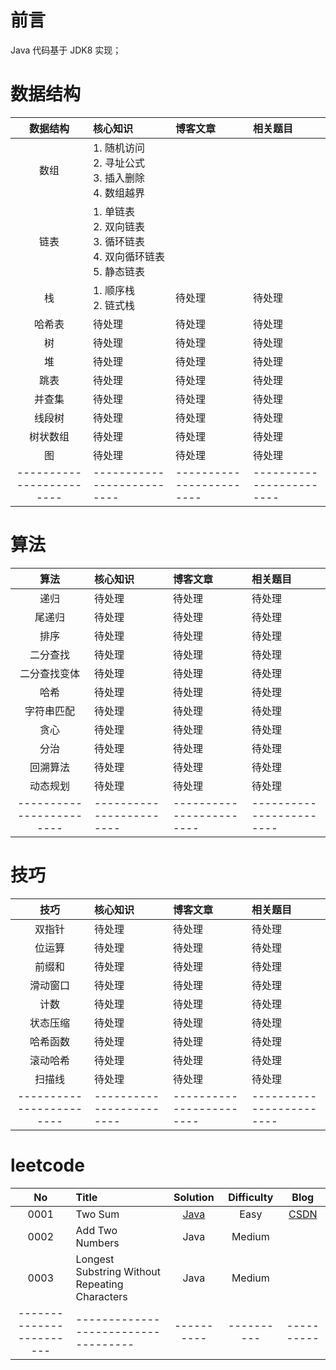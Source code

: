 # 前言

Java 代码基于 JDK8 实现；


# 数据结构
| 数据结构 | 核心知识 | 博客文章 | 相关题目 | 
|:------:|:------|:------|:------| 
|数组|1. 随机访问<br>2. 寻址公式<br>3. 插入删除<br>4. 数组越界| | |
|链表|1. 单链表<br>2. 双向链表<br>3. 循环链表<br>4. 双向循环链表<br>5. 静态链表| | |
|栈|1. 顺序栈<br>2. 链式栈|待处理|待处理|
|哈希表|待处理|待处理|待处理|
|树|待处理|待处理|待处理|
|堆|待处理|待处理|待处理|
|跳表|待处理|待处理|待处理|
|并查集|待处理|待处理|待处理|
|线段树|待处理|待处理|待处理|
|树状数组|待处理|待处理|待处理|
|图|待处理|待处理|待处理|
|------------------------|--------------------------|------------------------|------------------------|

# 算法
| 算法 | 核心知识 | 博客文章 | 相关题目 | 
|:------:|:------|:------|:------| 
|递归|待处理|待处理|待处理|
|尾递归|待处理|待处理|待处理|
|排序|待处理|待处理| 待处理|
|二分查找|待处理|待处理|待处理|
|二分查找变体|待处理|待处理|待处理|
|哈希|待处理|待处理|待处理|
|字符串匹配|待处理|待处理|待处理|
|贪心|待处理|待处理|待处理|
|分治|待处理|待处理|待处理|
|回溯算法|待处理|待处理|待处理|
|动态规划|待处理|待处理|待处理|
|------------------------|------------------------|------------------------|------------------------|

# 技巧
| 技巧 | 核心知识 | 博客文章 | 相关题目 | 
|:------:|:------|:------|:------| 
|双指针|待处理|待处理|待处理|
|位运算|待处理|待处理|待处理|
|前缀和|待处理|待处理|待处理|
|滑动窗口|待处理|待处理|待处理|
|计数|待处理|待处理|待处理|
|状态压缩|待处理|待处理|待处理|
|哈希函数|待处理|待处理|待处理|
|滚动哈希|待处理|待处理|待处理|
|扫描线|待处理|待处理|待处理|
|------------------------|------------------------|------------------------|------------------------|

# leetcode
| No | Title | Solution | Difficulty | Blog |
|:------:|:------|:------:|:------:|:------:| 
|0001|Two Sum|[Java](https://github.com/yihonglei/thinking-in-algorithms/tree/master/java/src/main/java/com/jpeony/algorithm/leetcode/n0001)|Easy|[CSDN](https://jpeony.blog.csdn.net/article/details/121884728)|
|0002|Add Two Numbers|Java|Medium||
|0003|Longest Substring Without Repeating Characters|Java|Medium||
|------------------------|-----------------------------------|----------|----------|----------|
